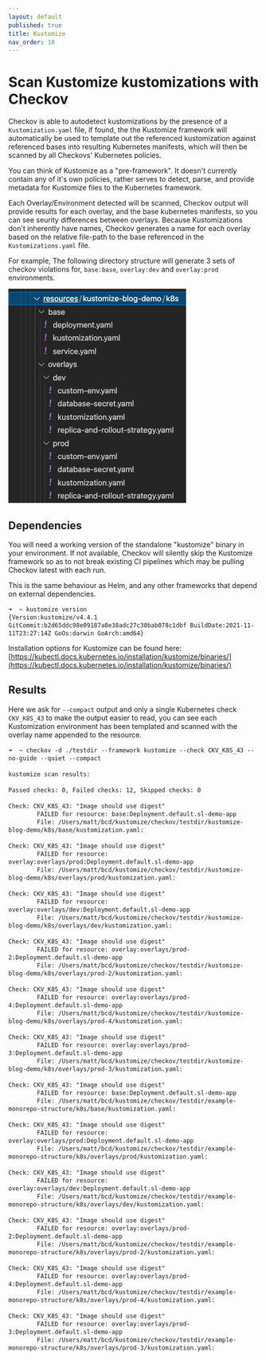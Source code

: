 ```yaml
---
layout: default
published: true
title: Kustomize
nav_order: 10
---
```


# Scan Kustomize kustomizations with Checkov

Checkov is able to autodetect kustomizations by the presence of a `Kustomization.yaml` file, if found, the the Kustomize framework will automatically be used to template out the referenced kustomization against referenced bases into resulting Kubernetes manifests, which will then be scanned by all Checkovs' Kubernetes policies.

You can think of Kustomize as a "pre-framework". It doesn't currently contain any of it's own policies, rather serves to detect, parse, and provide metadata for Kustomize files to the Kubernetes framework.

Each Overlay/Environment detected will be scanned, Checkov output will provide results for each overlay, and the base kubernetes manifests, so you can see seurity differences between overlays.
Because Kustomizations don't inherently have names, Checkov generates a name for each overlay based on the relative file-path to the base referenced in the `Kustomizations.yaml` file.

For example, The following directory structure will generate 3 sets of checkov violations for, `base:base`, `overlay:dev` and `overlay:prod` environments.

![./kustomize-envs.png](./kustomize-envs.png)

## Dependencies

You will need a working version of the standalone "kustomize" binary in your environment. If not available, Checkov will silently skip the Kustomize framework so as to not break existing CI pipelines which may be pulling Checkov latest with each run.

This is the same behaviour as Helm, and any other frameworks that depend on external dependencies.

```
➜  ~ kustomize version
{Version:kustomize/v4.4.1 GitCommit:b2d65ddc98e09187a8e38adc27c30bab078c1dbf BuildDate:2021-11-11T23:27:14Z GoOs:darwin GoArch:amd64}
```

Installation options for Kustomize can be found here: [https://kubectl.docs.kubernetes.io/installation/kustomize/binaries/](https://kubectl.docs.kubernetes.io/installation/kustomize/binaries/)

## Results

Here we ask for `--compact` output and only a single Kubernetes check `CKV_K8S_43` to make the output easier to read, you can see each Kustomization environment has been templated and scanned with the overlay name appended to the resource.

```
➜  ~ checkov -d ./testdir --framework kustomize --check CKV_K8S_43 --no-guide --quiet --compact

kustomize scan results:

Passed checks: 0, Failed checks: 12, Skipped checks: 0

Check: CKV_K8S_43: "Image should use digest"
        FAILED for resource: base:Deployment.default.sl-demo-app
        File: /Users/matt/bcd/kustomize/checkov/testdir/kustomize-blog-demo/k8s/base/kustomization.yaml:

Check: CKV_K8S_43: "Image should use digest"
        FAILED for resource: overlay:overlays/prod:Deployment.default.sl-demo-app
        File: /Users/matt/bcd/kustomize/checkov/testdir/kustomize-blog-demo/k8s/overlays/prod/kustomization.yaml:

Check: CKV_K8S_43: "Image should use digest"
        FAILED for resource: overlay:overlays/dev:Deployment.default.sl-demo-app
        File: /Users/matt/bcd/kustomize/checkov/testdir/kustomize-blog-demo/k8s/overlays/dev/kustomization.yaml:

Check: CKV_K8S_43: "Image should use digest"
        FAILED for resource: overlay:overlays/prod-2:Deployment.default.sl-demo-app
        File: /Users/matt/bcd/kustomize/checkov/testdir/kustomize-blog-demo/k8s/overlays/prod-2/kustomization.yaml:

Check: CKV_K8S_43: "Image should use digest"
        FAILED for resource: overlay:overlays/prod-4:Deployment.default.sl-demo-app
        File: /Users/matt/bcd/kustomize/checkov/testdir/kustomize-blog-demo/k8s/overlays/prod-4/kustomization.yaml:

Check: CKV_K8S_43: "Image should use digest"
        FAILED for resource: overlay:overlays/prod-3:Deployment.default.sl-demo-app
        File: /Users/matt/bcd/kustomize/checkov/testdir/kustomize-blog-demo/k8s/overlays/prod-3/kustomization.yaml:

Check: CKV_K8S_43: "Image should use digest"
        FAILED for resource: base:Deployment.default.sl-demo-app
        File: /Users/matt/bcd/kustomize/checkov/testdir/example-monorepo-structure/k8s/base/kustomization.yaml:

Check: CKV_K8S_43: "Image should use digest"
        FAILED for resource: overlay:overlays/prod:Deployment.default.sl-demo-app
        File: /Users/matt/bcd/kustomize/checkov/testdir/example-monorepo-structure/k8s/overlays/prod/kustomization.yaml:

Check: CKV_K8S_43: "Image should use digest"
        FAILED for resource: overlay:overlays/dev:Deployment.default.sl-demo-app
        File: /Users/matt/bcd/kustomize/checkov/testdir/example-monorepo-structure/k8s/overlays/dev/kustomization.yaml:

Check: CKV_K8S_43: "Image should use digest"
        FAILED for resource: overlay:overlays/prod-2:Deployment.default.sl-demo-app
        File: /Users/matt/bcd/kustomize/checkov/testdir/example-monorepo-structure/k8s/overlays/prod-2/kustomization.yaml:

Check: CKV_K8S_43: "Image should use digest"
        FAILED for resource: overlay:overlays/prod-4:Deployment.default.sl-demo-app
        File: /Users/matt/bcd/kustomize/checkov/testdir/example-monorepo-structure/k8s/overlays/prod-4/kustomization.yaml:

Check: CKV_K8S_43: "Image should use digest"
        FAILED for resource: overlay:overlays/prod-3:Deployment.default.sl-demo-app
        File: /Users/matt/bcd/kustomize/checkov/testdir/example-monorepo-structure/k8s/overlays/prod-3/kustomization.yaml:

```
